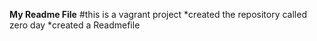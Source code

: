 **My Readme File**
#this is a vagrant project
*created the repository called zero day
*created a Readmefile
